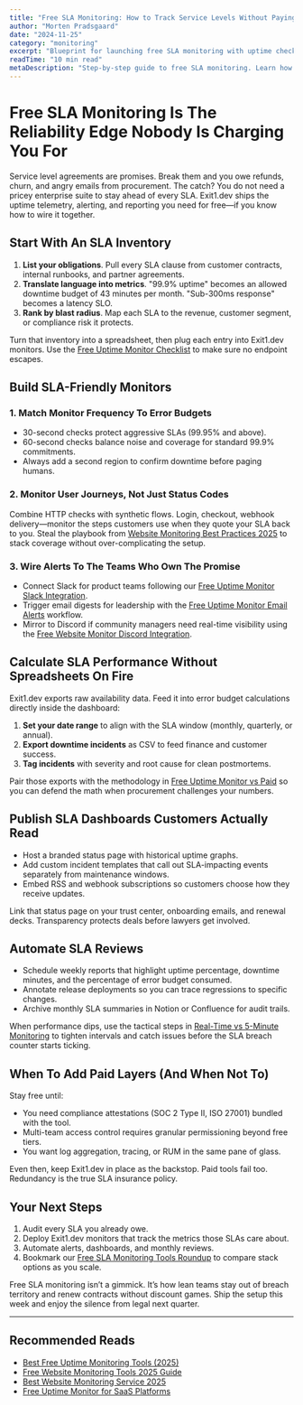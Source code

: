 ```yaml
---
title: "Free SLA Monitoring: How to Track Service Levels Without Paying a Dime"
author: "Morten Pradsgaard"
date: "2024-11-25"
category: "monitoring"
excerpt: "Blueprint for launching free SLA monitoring with uptime checks, SLO math, and executive-ready reports."
readTime: "10 min read"
metaDescription: "Step-by-step guide to free SLA monitoring. Learn how to collect uptime data, calculate SLOs, and build SLA dashboards without paid software."
---
```


# Free SLA Monitoring Is The Reliability Edge Nobody Is Charging You For

Service level agreements are promises. Break them and you owe refunds, churn, and angry emails from procurement. The catch? You do not need a pricey enterprise suite to stay ahead of every SLA. Exit1.dev ships the uptime telemetry, alerting, and reporting you need for free—if you know how to wire it together.

## Start With An SLA Inventory

1. **List your obligations**. Pull every SLA clause from customer contracts, internal runbooks, and partner agreements.
2. **Translate language into metrics**. "99.9% uptime" becomes an allowed downtime budget of 43 minutes per month. "Sub-300ms response" becomes a latency SLO.
3. **Rank by blast radius**. Map each SLA to the revenue, customer segment, or compliance risk it protects.

Turn that inventory into a spreadsheet, then plug each entry into Exit1.dev monitors. Use the [Free Uptime Monitor Checklist](/blog/free-uptime-monitor-checklist) to make sure no endpoint escapes.

## Build SLA-Friendly Monitors

### 1. Match Monitor Frequency To Error Budgets

- 30-second checks protect aggressive SLAs (99.95% and above).
- 60-second checks balance noise and coverage for standard 99.9% commitments.
- Always add a second region to confirm downtime before paging humans.

### 2. Monitor User Journeys, Not Just Status Codes

Combine HTTP checks with synthetic flows. Login, checkout, webhook delivery—monitor the steps customers use when they quote your SLA back to you. Steal the playbook from [Website Monitoring Best Practices 2025](/blog/website-monitoring-best-practices-2025) to stack coverage without over-complicating the setup.

### 3. Wire Alerts To The Teams Who Own The Promise

- Connect Slack for product teams following our [Free Uptime Monitor Slack Integration](/blog/free-uptime-monitor-slack-integration).
- Trigger email digests for leadership with the [Free Uptime Monitor Email Alerts](/blog/free-uptime-monitor-email-alerts) workflow.
- Mirror to Discord if community managers need real-time visibility using the [Free Website Monitor Discord Integration](/blog/free-website-monitor-discord-integration).

## Calculate SLA Performance Without Spreadsheets On Fire

Exit1.dev exports raw availability data. Feed it into error budget calculations directly inside the dashboard:

1. **Set your date range** to align with the SLA window (monthly, quarterly, or annual).
2. **Export downtime incidents** as CSV to feed finance and customer success.
3. **Tag incidents** with severity and root cause for clean postmortems.

Pair those exports with the methodology in [Free Uptime Monitor vs Paid](/blog/free-uptime-monitor-vs-paid) so you can defend the math when procurement challenges your numbers.

## Publish SLA Dashboards Customers Actually Read

- Host a branded status page with historical uptime graphs.
- Add custom incident templates that call out SLA-impacting events separately from maintenance windows.
- Embed RSS and webhook subscriptions so customers choose how they receive updates.

Link that status page on your trust center, onboarding emails, and renewal decks. Transparency protects deals before lawyers get involved.

## Automate SLA Reviews

- Schedule weekly reports that highlight uptime percentage, downtime minutes, and the percentage of error budget consumed.
- Annotate release deployments so you can trace regressions to specific changes.
- Archive monthly SLA summaries in Notion or Confluence for audit trails.

When performance dips, use the tactical steps in [Real-Time vs 5-Minute Monitoring](/blog/real-time-vs-5-minute-monitoring) to tighten intervals and catch issues before the SLA breach counter starts ticking.

## When To Add Paid Layers (And When Not To)

Stay free until:

- You need compliance attestations (SOC 2 Type II, ISO 27001) bundled with the tool.
- Multi-team access control requires granular permissioning beyond free tiers.
- You want log aggregation, tracing, or RUM in the same pane of glass.

Even then, keep Exit1.dev in place as the backstop. Paid tools fail too. Redundancy is the true SLA insurance policy.

## Your Next Steps

1. Audit every SLA you already owe.
2. Deploy Exit1.dev monitors that track the metrics those SLAs care about.
3. Automate alerts, dashboards, and monthly reviews.
4. Bookmark our [Free SLA Monitoring Tools Roundup](/blog/free-sla-monitoring-tools) to compare stack options as you scale.

Free SLA monitoring isn’t a gimmick. It’s how lean teams stay out of breach territory and renew contracts without discount games. Ship the setup this week and enjoy the silence from legal next quarter.

---

## Recommended Reads

- [Best Free Uptime Monitoring Tools (2025)](/blog/best-free-uptime-monitoring-tools)
- [Free Website Monitoring Tools 2025 Guide](/blog/free-website-monitoring-tools-2025)
- [Best Website Monitoring Service 2025](/blog/best-website-monitoring-service-2025)
- [Free Uptime Monitor for SaaS Platforms](/blog/free-uptime-monitor-for-saas)
